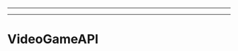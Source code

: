 -------------------------------------------------------------------------------------------
----------------------------------------------------------------------------------------------------
# VideoGameAPI
